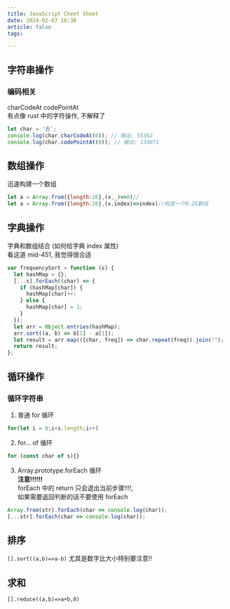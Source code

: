 ```yaml
---
title: JavaScript Cheet Sheet
date: 2024-02-07 16:30
article: false
tags: 

---
```


## 字符串操作
### 编码相关
charCodeAt codePointAt  
有点像 rust 中的字符操作, 不解释了
```javascript
let char = '𠮷';
console.log(char.charCodeAt(0)); // 输出: 55362
console.log(char.codePointAt(0)); // 输出: 134071
```

## 数组操作
迅速构建一个数组
```javascript
let a = Array.from({length:26},(x,_)=>0)//
let a = Array.from({length:26},(x,index)=>index)//构造一个0-25数组
```

## 字典操作
字典和数组结合 (如何给字典 index 属性)   
看这道 mid-451, 我觉得很合适 
```javascript
var frequencySort = function (s) {
  let hashMap = {};
  [...s].forEach((char) => {
    if (hashMap[char]) {
      hashMap[char]++;
    } else {
      hashMap[char] = 1;
    }
  });
  let arr = Object.entries(hashMap);
  arr.sort((a, b) => b[1] - a[1]);
  let result = arr.map(([char, freq]) => char.repeat(freq)).join("");
  return result;
};
```


## 循环操作
### 循环字符串
1. 普通 for 循环
```javascript
for(let i = 0;i<s.length;i++)
```
2. for... of 循环
```javascript
for (const char of s){}
```
3. Array.prototype.forEach 循环  
**注意!!!!!!**  
forEach 中的 return 只会退出当前步骤!!!!,  
如果需要返回判断的话不要使用 forEach
```javascript
Array.from(str).forEach(char => console.log(char));
[...str].forEach(char => console.log(char));
```

## 排序
`[].sort((a,b)=>a-b)` 尤其是数字比大小特别要注意!!

## 求和
`[].reduce((a,b)=>a+b,0)`

